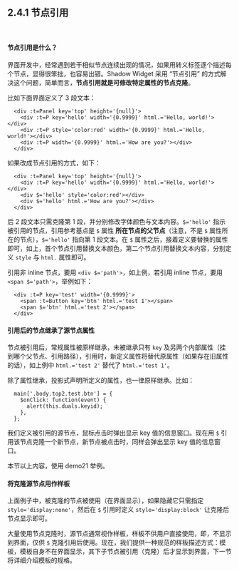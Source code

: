 2.4.1 节点引用
----------------

&nbsp;

#### 节点引用是什么？

界面开发中，经常遇到若干相似节点连续出现的情况，如果用转义标签逐个描述每个节点，显得很笨拙，也容易出错。Shadow Widget 采用 “节点引用” 的方式解决这个问题，简单而言，**节点引用就是可修改特定属性的节点克隆**。

比如下面界面定义了 3 段文本：

```
  <div :t=Panel key='top' height='{null}'>
    <div :t=P key='hello' width='{0.9999}' html.='Hello, world!'></div>
    <div :t=P style='color:red' width='{0.9999}' html.='Hello, world!'></div>
    <div :t=P width='{0.9999}' html.='How are you?'></div>
  </div>
```

如果改成节点引用的方式，如下：

```
  <div :t=Panel key='top' height='{null}'>
    <div :t=P key='hello' width='{0.9999}' html.='Hello, world!'></div>
    <div $='hello' style='color:red'></div>
    <div $='hello' html.='How are you?'></div>
  </div>
```

后 2 段文本只需克隆第 1 段，并分别修改字体颜色与文本内容。`$='hello'` 指示被引用的节点，引用参考基点是 `$` 属性 **所在节点的父节点**（注意，不是 `$` 属性所在的节点），`$='hello'` 指向第 1 段文本。在 `$` 属性之后，接着定义要替换的属性即可，如上，首个节点引用替换文本颜色，第二个节点引用替换文本内容，分别定义 `style` 与 `html.` 属性即可。

引用非 inline 节点，要用 `<div $='path'>`，如上例，若引用 inline 节点，要用 `<span $='path'>`，举例如下：

```
  <div :t=P key='test' width='{0.9999}'>
    <span :t=Button key='btn' html.='test 1'></span>
    <span $='btn' html.='test 2'></span>
  </div>
```

#### 引用后的节点继承了源节点属性

节点被引用后，常规属性被原样继承，未被继承只有 `key` 及另两个内部属性（挂到哪个父节点、引用路径），引用时，新定义属性将替代原属性（如果存在旧属性的话），如上例中 `html.='test 2'` 替代了 `html.='test 1'`。

除了属性继承，投影式声明所定义的属性，也一律原样继承。比如：

```
  main['.body.top2.test.btn'] = {
    $onClick: function(event) {
      alert(this.duals.keyid);
    },
  };
```

我们定义被引用的源节点，鼠标点击时弹出显示 key 值的信息窗口。现在用 `$` 引用该节点克隆一个新节点，新节点被点击时，同样会弹出显示 key 值的信息窗口。

本节以上内容，使用 demo21 举例。

#### 将克隆源节点用作样板

上面例子中，被克隆的节点被使用（在界面显示），如果隐藏它只需指定 `style='display:none'`，然后在 `$` 引用时定义 `style='display:block'` 让克隆后节点显示即可。

大量使用节点克隆时，源节点通常视作样板，样板不供用户直接使用，即，不显示到界面，仅供 `$` 克隆引用后使用。现在，我们提供一种规范的样板描述方式：模板，模板自身不在界面显示，其下子节点被引用（克隆）后才显示到界面，下一节将详细介绍模板的规格。

&nbsp;
